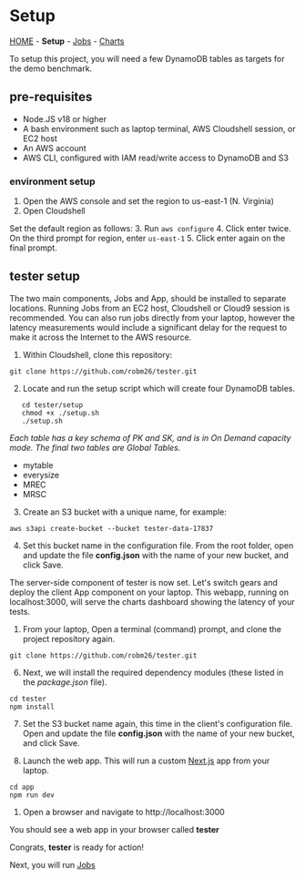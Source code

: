 # Setup

[HOME](../README.md) - **Setup** - [Jobs](../jobs/README.md) - [Charts](../app/README.md)

To setup this project, you will need a few DynamoDB tables as targets for the demo benchmark.

## pre-requisites

* Node.JS v18 or higher
* A bash environment such as laptop terminal, AWS Cloudshell session, or EC2 host
* An AWS account
* AWS CLI, configured with IAM read/write access to DynamoDB and S3


### environment setup
1. Open the AWS console and set the region to us-east-1 (N. Virginia)
2. Open Cloudshell

Set the default region as follows:
3. Run ```aws configure``` 
4. Click enter twice. On the third prompt for region, enter ```us-east-1```
5. Click enter again on the final prompt. 

## tester setup

The two main components, Jobs and App, should be installed to separate locations. Running Jobs from an EC2 host, Cloudshell or Cloud9 session is recommended. You can also run jobs directly from your laptop, however the latency measurements would include a significant delay for the request to make it across the Internet to the AWS resource. 


1. Within Cloudshell, clone this repository:

 ```
 git clone https://github.com/robm26/tester.git
 ```

2. Locate and run the setup script which will create four DynamoDB tables.
```
   cd tester/setup
   chmod +x ./setup.sh
   ./setup.sh
```

   *Each table has a key schema of PK and SK, and is in On Demand capacity mode. The final two tables are Global Tables.*

   * mytable
   * everysize
   * MREC
   * MRSC

3. Create an S3 bucket with a unique name, for example:
```
aws s3api create-bucket --bucket tester-data-17837
```

4. Set this bucket name in the configuration file. From the root folder, open and update the file **config.json** with the name of your new bucket, and click Save.

The server-side component of tester is now set. Let's switch gears and deploy the client App component on your laptop. This webapp, running on localhost:3000, will serve the charts dashboard showing the latency of your tests.

1. From your laptop, Open a terminal (command) prompt, and clone the project repository again. 

 ```
 git clone https://github.com/robm26/tester.git
 ```
   
6.  Next, we will install the required dependency modules (these listed in the *package.json* file).
```
cd tester
npm install
```

7. Set the S3 bucket name again, this time in the client's configuration file. Open and update the file **config.json** with the name of your new bucket, and click Save.
   
8. Launch the web app. This will run a custom [Next.js](https://nextjs.org/) app from your laptop. 
```
cd app
npm run dev
```
1. Open a browser and navigate to http://localhost:3000

You should see a web app in your browser called **tester**


Congrats, **tester** is ready for action! 

Next, you will run [Jobs](../jobs/README.md)
